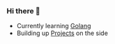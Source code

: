 ### Hi there 👋

- Currently learning [Golang](https://laurent.tech/skills)
- Building up [Projects](https://laurent.tech/projects) on the side
